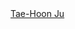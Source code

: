 <script src="https://platform.linkedin.com/badges/js/profile.js" async defer type="text/javascript"></script>
<div class="badge-base LI-profile-badge" data-locale="ko_KR" data-size="large" data-theme="dark" data-type="HORIZONTAL" data-vanity="tae-hoon-ju-6b3063134" data-version="v1"><a class="badge-base__link LI-simple-link" href="https://kr.linkedin.com/in/tae-hoon-ju-6b3063134?trk=profile-badge">Tae-Hoon Ju</a></div>
              
